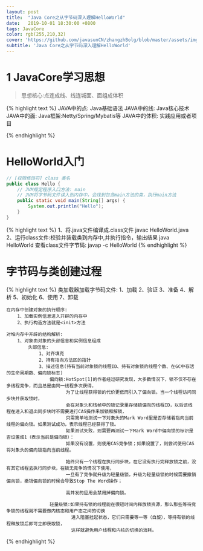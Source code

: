 ```yaml
---
layout: post
title:  "Java Core之从字节码深入理解HelloWorld"
date:   2019-10-01 18:30:00 +0800
tags: JavaCore
color: rgb(255,210,32)
cover: 'https://github.com/javasunCN/zhangzhBolg/blob/master/assets/img/cxy.jpg?raw=true'
subtitle: 'Java Core之从字节码深入理解HelloWorld'
---
```



# 1 JavaCore学习思想
> 思想核心:点连成线、线连城面、面组成体积

{% highlight text %}
    JAVA中的点: Java基础语法
    JAVA中的线: Java核心技术
    JAVA中的面: Java框架:Netty/Spring/Mybatis等
    JAVA中的体积: 实践应用或者项目
    
{% endhighlight %} 

# HelloWorld入门
```java
// [权限修饰符] class 类名
public class Hello {
    // JVM规定程序入口方法: main
    // JVM将字节码文件读入到内存中，会找到包含main方法的类，执行main方法
	public static void main(String[] args) {
		System.out.println("Hello");
	}
}
```

{% highlight text %}
    1、将.java文件编译成.class文件
    javac HelloWorld.java
    2、运行class文件:校验并装载类到内存中,并执行指令，输出结果
    java HelloWorld
    查看class文件字节码:
    javap -c HelloWorld
{% endhighlight %} 

# 字节码与类创建过程
{% highlight text %}
    类加载器加载字节码文件:
        1、加载
        2、验证
        3、准备
        4、解析
        5、初始化
        6、使用
        7、卸载
    
    在内存中创建对象的执行顺序:
        1、加载实例信息进入开辟的内存中
        2、执行构造方法就是<init>方法
        
    对堆内存中开辟的结构解析:
        1、对象由对象的头部信息和实例信息组成
            头部信息:
                1、对齐填充
                2、持有指向方法区的指针
                3、描述信息(持有当前对象锁的线程ID、持有对象锁的线程个数、在GC中存活的生命周期数、偏向锁标志)
                    偏向锁:HotSpot[1]的作者经过研究发现，大多数情况下，锁不仅不存在多线程竞争，而且总是由同一线程多次获得，
                          为了让线程获得锁的代价更低而引入了偏向锁。当一个线程访问同步块并获取锁时，
                          会在对象头和栈帧中的锁记录里存储锁偏向的线程ID，以后该线程在进入和退出同步块时不需要进行CAS操作来加锁和解锁，
                          只需简单地测试一下对象头的Mark Word里是否存储着指向当前线程的偏向锁。如果测试成功，表示线程已经获得了锁。
                          如果测试失败，则需要再测试一下Mark Word中偏向锁的标识是否设置成1（表示当前是偏向锁）：
                          如果没有设置，则使用CAS竞争锁；如果设置了，则尝试使用CAS将对象头的偏向锁指向当前线程。
                          
                          始终只有一个线程在执行同步块，在它没有执行完释放锁之前，没有其它线程去执行同步块，在锁无竞争的情况下使用，
                          一旦有了竞争就升级为轻量级锁，升级为轻量级锁的时候需要撤销偏向锁，撤销偏向锁的时候会导致Stop The Word操作；
                          
                          高并发的应用会禁用掉偏向锁。
                          
                    轻量级锁:如果持有锁的线程能在很短时间内释放锁资源，那么那些等待竞争锁的线程就不需要做内核态和用户态之间的切换
                            进入阻塞挂起状态，它们只需要等一等（自旋），等持有锁的线程释放锁后即可立即获取锁，
                            这样就避免用户线程和内核的切换的消耗。
{% endhighlight %} 




